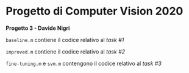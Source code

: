 # Progetto di Computer Vision 2020

**Progetto 3 - Davide Nigri**

`baseline.m` contiene il codice relativo al _task #1_

`improved.m` contiene il codice relativo al _task #2_

`fine-tuning.m` e `svm.m` contengono il codice relativo al _task #3_
